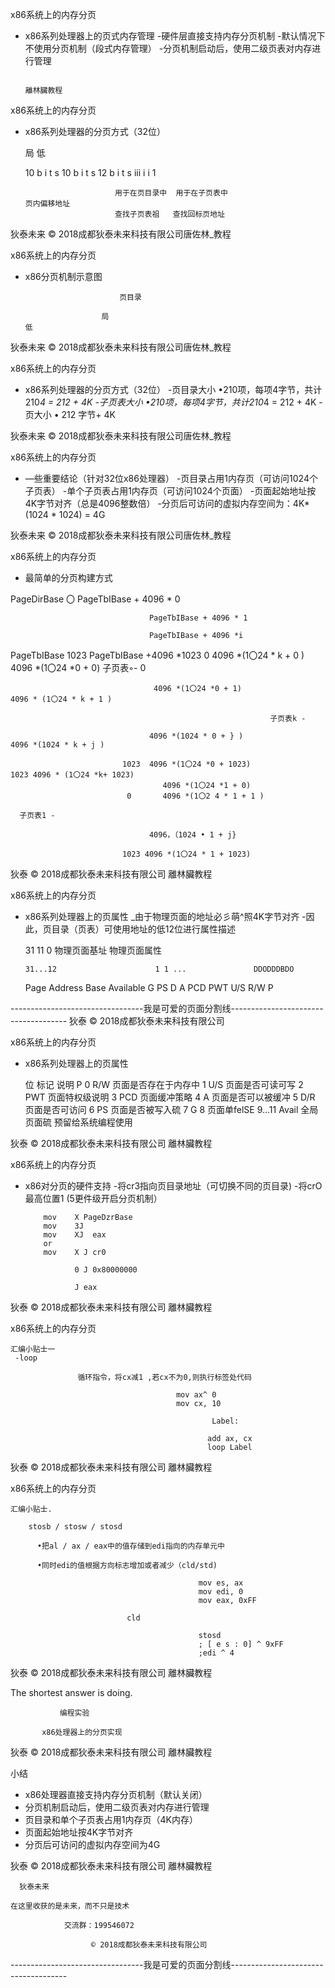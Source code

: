 x86系统上的内存分页

-  x86系列处理器上的页式内存管理
     -硬件层直接支持内存分页机制
     -默认情况下不使用分页机制（段式内存管理）
     -分页机制启动后，使用二级页表对内存进行管理

                                                                                             離林臟教程

x86系统上的内存分页

-  x86系列处理器的分页方式（32位）

      局                                                                                   低

      10 b i t s 10 b i t s                                       12 b i t s
      iii i
                                                                                i
                       1

                           用于在页目录中  用于在子页表中                           页内偏移地址
                           查找子页表祖   查找回标页地址

狄泰未来                               © 2018成都狄泰未来科技有限公司唐佐林_教程

x86系统上的内存分页

-  x86分页机制示意图

                            页目录

                        局                                                                                    低
狄泰未来                               © 2018成都狄泰未来科技有限公司唐佐林_教程

x86系统上的内存分页

-  x86系列处理器的分页方式（32位）
    -页目录大小
         •210项，每项4字节，共计210*4 = 212 + 4K
    -子页表大小
         •210项，每项4字节，共计210*4 = 212 + 4K
    -页大小
         • 212 字节+ 4K

狄泰未来                               © 2018成都狄泰未来科技有限公司唐佐林_教程

x86系统上的内存分页

- —些重要结论（针对32位x86处理器）
    -页目录占用1内存页（可访问1024个子页表）
    -单个子页表占用1内存页（可访问1024个页面）
    -页面起始地址按4K字节对齐（总是4096整数倍）
    -分页后可访问的虚拟内存空间为：4K* (1024 * 1024) = 4G

狄泰未来                               © 2018成都狄泰未来科技有限公司唐佐林_教程

x86系统上的内存分页

- 最简单的分页构建方式

PageDirBase                  〇 PageTbIBase + 4096 * 0

                                   PageTbIBase + 4096 * 1

                                   PageTbIBase + 4096 *i

PageTbIBase                  1023  PageTbIBase +4096 *1023            0                   4096 *(1〇24 * k + 0 )
                                        4096 *(1〇24 *0 + 0)
                      子页表◦-   0

                                    4096 *(1〇24 *0 + 1)                                   4096 * (1〇24 * k + 1 )

                                                              子页表k -

                                   4096 *(1024 * 0 + } )                                       4096 *(1024 * k + j )

                             1023  4096 *(1〇24 *0 + 1023)             1023 4096 * (1〇24 *k+ 1023)
                                      4096 *(1〇24 *1 + 0)
                              0       4096 *(1〇2 4 * 1 + 1 )

      子页表1 -

                                   4096，（1024 • 1 + j}

                             1023 4096 *(1〇24 * 1 + 1023)

狄泰                                 © 2018成都狄泰未来科技有限公司                                        離林臟教程

x86系统上的内存分页

-  x86系列处理器上的页属性
    _由于物理页面的地址必彡萌^照4K字节对齐
    -因此，页目录（页表）可使用地址的低12位进行属性描述

      31                                                      11                          0
                          物理页面基址
                                                                  物理页面属性

       31...12                      1 1 ...               DDODDDBDO

    Page Address Base               Available                 G PS D A PCD PWT U/S R/W P

---------------------------------我是可爱的页面分割线-------------------------------------
狄泰         © 2018成都狄泰未来科技有限公司

x86系统上的内存分页

-  x86系列处理器上的页属性

      位    标记         说明
              P
        0   R/W       页面是否存在于内存中
        1   U/S       页面是否可读可写
        2   PWT       页面特权级说明
        3   PCD       页面缓冲策略
        4    A        页面是否可以被缓冲
        5   D/R       页面是否可访问
        6    PS       页面是否被写入硫
        7     G
        8             页面单felSE
     9…11  Avail
                      全局页面硫
                      预留给系统编程使用

狄泰         © 2018成都狄泰未来科技有限公司                                      離林臟教程

x86系统上的内存分页

-  x86对分页的硬件支持
    -将cr3指向页目录地址（可切换不同的页目录)
    -将crO最高位置1 (5更件级开启分页机制）

           mov    X PageDzrBase
           mov    3J
           mov    XJ  eax
           or
           mov    X J cr0

                  0 J 0x80000000

                  J eax

狄泰         © 2018成都狄泰未来科技有限公司                                      離林臟教程

x86系统上的内存分页

    汇编小贴士一
     -loop

                   循环指令，将cx减1 ,若cx不为0,则执行标签处代码

                                         mov ax^ 0
                                         mov cx, 10

                                                 Label:

                                                add ax, cx
                                                loop Label

狄泰         © 2018成都狄泰未来科技有限公司                                      離林臟教程

x86系统上的内存分页

    汇编小贴士.

        stosb / stosw / stosd

          •把al / ax / eax中的值存储到edi指向的内存单元中

          •同时edi的值根据方向标志增加或者减少（cld/std)

                                              mov es, ax
                                              mov edi, 0
                                              mov eax, 0xFF

                              cld

                                              stosd
                                              ; [ e s : 0] ^ 9xFF
                                              ;edi ^ 4

狄泰         © 2018成都狄泰未来科技有限公司                                      離林臟教程

The shortest answer is doing.

               编程实验

           x86处理器上的分页实现

狄泰         © 2018成都狄泰未来科技有限公司                                      離林臟教程

 小结

-  x86处理器直接支持内存分页机制（默认关闭）
-  分页机制启动后，使用二级页表对内存进行管理
-  页目录和单个子页表占用1内存页（4K内存）
-  页面起始地址按4K字节对齐
-  分页后可访问的虚拟内存空间为4G

狄泰         © 2018成都狄泰未来科技有限公司                                      離林臟教程

      狄泰未来

    在这里收获的是未来，而不只是技术

                交流群：199546072

                      © 2018成都狄泰未来科技有限公司

---------------------------------我是可爱的页面分割线-------------------------------------
